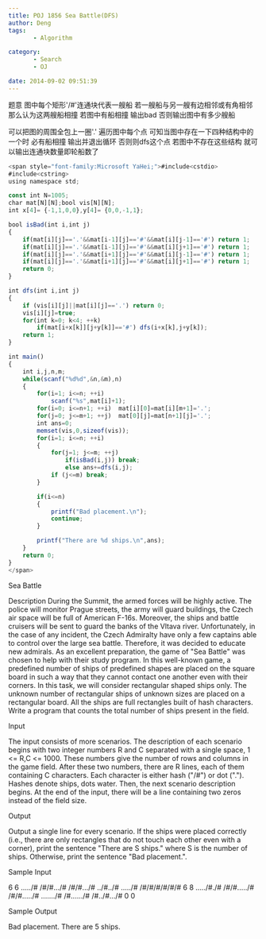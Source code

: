 ```yaml
---
title: POJ 1856 Sea Battle(DFS)
author: Deng
tags: 
       - Algorithm

category: 
       - Search
       - OJ

date: 2014-09-02 09:51:39
---
```

题意 图中每个矩形'/#'连通块代表一艘船 若一艘船与另一艘有边相邻或有角相邻 那么认为这两艘船相撞 若图中有船相撞 输出bad 否则输出图中有多少艘船

可以把图的周围全包上一圈'.' 遍历图中每个点 可知当图中存在一下四种结构中的一个时 必有船相撞 输出并退出循环 否则则dfs这个点 若图中不存在这些结构 就可以输出连通块数量即轮船数了

```js 
<span style="font-family:Microsoft YaHei;">#include<cstdio>
#include<cstring>
using namespace std;

const int N=1005;
char mat[N][N];bool vis[N][N];
int x[4]= {-1,1,0,0},y[4]= {0,0,-1,1};

bool isBad(int i,int j)
{
    if(mat[i][j]=='.'&&mat[i-1][j]=='#'&&mat[i][j-1]=='#') return 1;
    if(mat[i][j]=='.'&&mat[i-1][j]=='#'&&mat[i][j+1]=='#') return 1;
    if(mat[i][j]=='.'&&mat[i+1][j]=='#'&&mat[i][j-1]=='#') return 1;
    if(mat[i][j]=='.'&&mat[i+1][j]=='#'&&mat[i][j+1]=='#') return 1;
    return 0;
}

int dfs(int i,int j)
{
    if (vis[i][j]||mat[i][j]=='.') return 0;
    vis[i][j]=true;
    for(int k=0; k<4; ++k)
        if(mat[i+x[k]][j+y[k]]=='#') dfs(i+x[k],j+y[k]);
    return 1;
}

int main()
{
    int i,j,n,m;
    while(scanf("%d%d",&n,&m),n)
    {
        for(i=1; i<=n; ++i)
            scanf("%s",mat[i]+1);
        for(i=0; i<=n+1; ++i)  mat[i][0]=mat[i][m+1]='.';
        for(j=0; j<=m+1; ++j)  mat[0][j]=mat[n+1][j]='.';
        int ans=0;
        memset(vis,0,sizeof(vis));
        for(i=1; i<=n; ++i)
        {
            for(j=1; j<=m; ++j)
                if(isBad(i,j)) break;
                else ans+=dfs(i,j);
            if (j<=m) break;
        }

        if(i<=n)
        {
            printf("Bad placement.\n");
            continue;
        }

        printf("There are %d ships.\n",ans);
    }
    return 0;
}
</span>
```

Sea Battle

Description
During the Summit, the armed forces will be highly active. The police will monitor Prague streets, the army will guard buildings, the Czech air space will be full of American F-16s. Moreover, the ships and battle cruisers will be sent to guard the banks of the Vltava river. Unfortunately, in the case of any incident, the Czech Admiralty have only a few captains able to control over the large sea battle. Therefore, it was decided to educate new admirals. As an excellent preparation, the game of "Sea Battle" was chosen to help with their study program.
In this well-known game, a predefined number of ships of predefined shapes are placed on the square board in such a way that they cannot contact one another even with their corners. In this task, we will consider rectangular shaped ships only. The unknown number of rectangular ships of unknown sizes are placed on a rectangular board. All the ships are full rectangles built of hash characters. Write a program that counts the total number of ships present in the field.

Input

The input consists of more scenarios. The description of each scenario begins with two integer numbers R and C separated with a single space, 1 <= R,C <= 1000. These numbers give the number of rows and columns in the game field.
After these two numbers, there are R lines, each of them containing C characters. Each character is either hash ("/#") or dot ("."). Hashes denote ships, dots water.
Then, the next scenario description begins. At the end of the input, there will be a line containing two zeros instead of the field size.

Output

Output a single line for every scenario. If the ships were placed correctly (i.e., there are only rectangles that do not touch each other even with a corner), print the sentence "There are S ships." where S is the number of ships.
Otherwise, print the sentence "Bad placement.".

Sample Input

6 6 ...../# /#/#.../# /#/#.../# ../#../# ...../# /#/#/#/#/#/# 6 8 ...../#./# /#/#...../# /#/#...../# ......./# /#....../# /#../#.../# 0 0

Sample Output

Bad placement. There are 5 ships.